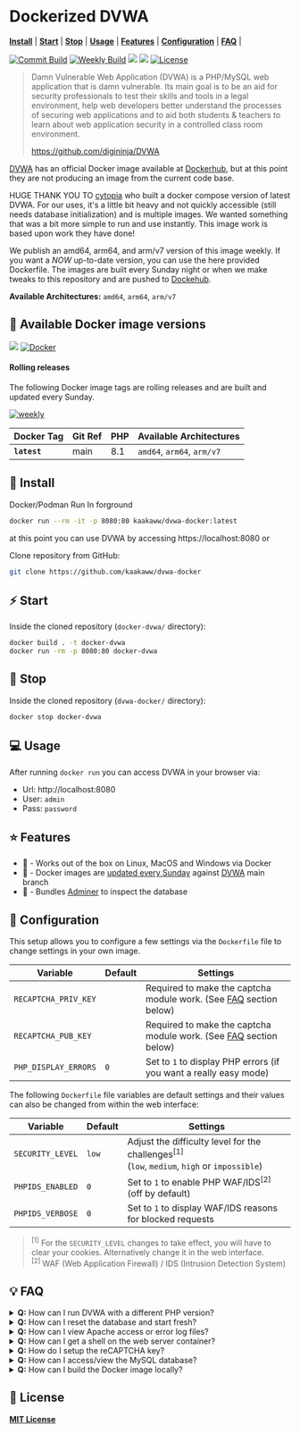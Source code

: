 # Dockerized DVWA

**[Install](#tada-install)** |
**[Start](#zap-start)** |
**[Stop](#no_entry_sign-stop)** |
**[Usage](#computer-usage)** |
**[Features](#star-features)** |
**[Configuration](#wrench-configuration)** |
**[FAQ](#bulb-faq)** |



[![Commit Build](https://github.com/kaakaww/dvwa-docker/actions/workflows/commit-build-and-pub.yml/badge.svg)](https://github.com/kaakaww/dvwa-docker/actions/workflows/commit-build-and-pub.yml)
[![Weekly Build](https://github.com/kaakaww/dvwa-docker/actions/workflows/weekly-build-and-pub.yml/badge.svg)](https://github.com/kaakaww/dvwa-docker/actions/workflows/weekly-build-and-pub.yml)
[![](https://img.shields.io/docker/pulls/kaakaww/dvwa-docker.svg)](https://hub.docker.com/r/kaakaww/dvwa-docker)
[![](https://img.shields.io/badge/github-kaakaww%2Fdvwa--docker-red.svg)](https://github.com/kaakaww/dvwa-docker "github.com/kaakaww/dvwa-docker")
[![License](https://img.shields.io/badge/license-MIT-%233DA639.svg)](https://opensource.org/licenses/MIT)

> Damn Vulnerable Web Application (DVWA) is a PHP/MySQL web application that is damn vulnerable. Its main goal is to be an aid for security professionals to test their skills and tools in a legal environment, help web developers better understand the processes of securing web applications and to aid both students & teachers to learn about web application security in a controlled class room environment.
>
> https://github.com/digininja/DVWA

[DVWA](https://github.com/digininja/DVWA) has an official Docker image available at [Dockerhub](https://hub.docker.com/r/vulnerables/web-dvwa/), but at this point they are not producing an image from the current code base.

HUGE THANK YOU TO [cytopia](https://hub.docker.com/r/cytopia/dvwa) who built a docker compose version of latest DVWA. For our uses, it's a little bit heavy and not quickly accessible (still needs database initialization) and is multiple images. We wanted something that was a bit more simple to run and use instantly. This image work is based upon work they have done!


We publish an amd64, arm64, and arm/v7 version of this image weekly. If you want a *NOW* up-to-date version, you can use the here provided Dockerfile. The images are built every Sunday night or when we make tweaks to this repository and are pushed to [Dockehub](https://hub.docker.com/r/kaakaww/dvwa-docker).

**Available Architectures:**  `amd64`, `arm64`, `arm/v7`

## :whale: Available Docker image versions

[![](https://img.shields.io/docker/pulls/kaakaww/dvwa-docker.svg)](https://hub.docker.com/r/kaakaww/dvwa-docker)
[![Docker](https://badgen.net/badge/icon/:latest?icon=docker&label=kaakaaw/dvwa-docker)](https://hub.docker.com/r/kaakaww/dvwa-docker)

#### Rolling releases

The following Docker image tags are rolling releases and are built and updated every Sunday.

[![weekly](https://github.com/kaakaww/dvwa-docker/actions/workflows/weekly-build-and-pub.yml/badge.svg)](https://github.com/kaakaww/dvwa-docker/actions/workflows/weekly-build-and-pub.yml)


| Docker Tag            | Git Ref | PHP | Available Architectures                      |
|-----------------------|---------|-----|----------------------------------------------|
| **`latest`**          | main     | 8.1 | `amd64`, `arm64`, `arm/v7` |




## :tada: Install
Docker/Podman Run In forground
```bash
docker run --rm -it -p 8080:80 kaakaww/dvwa-docker:latest

```
at this point you can use DVWA by accessing https://localhost:8080 or

Clone repository from GitHub:
```bash
git clone https://github.com/kaakaww/dvwa-docker
```



## :zap: Start
Inside the cloned repository (`docker-dvwa/` directory):
```bash
docker build . -t docker-dvwa
docker run -rm -p 8080:80 docker-dvwa
```



## :no_entry_sign: Stop
Inside the cloned repository (`dvwa-docker/` directory):
```bash
docker stop docker-dvwa
```



## :computer: Usage

After running `docker run` you can access DVWA in your browser via:

* Url: http://localhost:8080
* User: `admin`
* Pass: `password`



## :star: Features

* :whale: - Works out of the box on Linux, MacOS and Windows via Docker
* :repeat: - Docker images are [updated every Sunday](https://hub.docker.com/r/kaakaww/dvwa-docker) against [DVWA](https://github.com/digininja/DVWA) main branch
* :open_file_folder: - Bundles [Adminer](https://www.adminer.org/) to inspect the database



## :wrench: Configuration

This setup allows you to configure a few settings via the `Dockerfile` file to change settings in your own image.

| Variable             | Default | Settings |
|----------------------|---------|----------|
| `RECAPTCHA_PRIV_KEY` |         | Required to make the captcha module work. (See [FAQ](#bulb-faq) section below) |
| `RECAPTCHA_PUB_KEY`  |         | Required to make the captcha module work. (See [FAQ](#bulb-faq) section below) |
| `PHP_DISPLAY_ERRORS` | `0`     | Set to `1` to display PHP errors (if you want a really easy mode) |

The following `Dockerfile` file variables are default settings and their values can also be changed from within the web interface:

| Variable         | Default | Settings |
|------------------|---------|----------|
| `SECURITY_LEVEL` | `low`   | Adjust the difficulty level for the challenges<sup>[1]</sup><br/> (`low`, `medium`, `high` or `impossible`) |
| `PHPIDS_ENABLED` | `0`     | Set to `1` to enable PHP WAF/IDS<sup>[2]</sup> (off by default) |
| `PHPIDS_VERBOSE` | `0`     | Set to `1` to display WAF/IDS reasons for blocked requests |

> <sup>[1]</sup> For the `SECURITY_LEVEL` changes to take effect, you will have to clear your cookies. Alternatively change it in the web interface.<br/>
> <sup>[2]</sup> WAF (Web Application Firewall) / IDS (Intrusion Detection System)


## :bulb: FAQ



<details><summary><strong>Q:</strong> How can I run DVWA with a different PHP version?</summary>
<p><br/>
Changing the base reference in your own version of this Dockerfile is possible. Change `from php:8.1-apache` to the version you desire and build the image:<br/>
</details>



<details><summary><strong>Q:</strong> How can I reset the database and start fresh?</summary>
<p><br/>
Hit the reset database button in DVWA OR rebuild the docker container. Either with set the database fresh.<br/>

</p>
</details>



<details><summary><strong>Q:</strong> How can I view Apache access or error log files?</summary>
<p><br/>
Log files are piped to <i>stderr</i> from the Docker container and you can view them via:<br/>

```bash
docker attach <container-id|container-name>
```
</p>
</details>



<details><summary><strong>Q:</strong> How can I get a shell on the web server container?</summary>
<p><br/>
  <strong><img class="emoji" alt="warning" height="20" width="20" src="https://github.githubassets.com/images/icons/emoji/unicode/26a0.png"> Note:</strong> Doing so is basically cheating, you are supposed to gain access to the machine via exploitation.<br/><br/>
You can enter the running web server container as root via:<br/>

```bash
docker exec -it <container-id|container-name> /bin/bash
```
</p>
</details>



<details><summary><strong>Q:</strong> How do I setup the reCAPTCHA key?</summary>
<p><br/>
  Go to <a href="https://www.google.com/recaptcha/admin">https://www.google.com/recaptcha/admin</a> and generate your captcha as shown below:<br/>
  <ul>
   <li>Ensure to choose <code>reCAPTCHA v2</code></li>
   <li>Ensure to add <i>all</i> domains you plan on using</li>
  </ul>
  <a href="doc/captcha-01.png"><img src="doc/captcha-01-thumb.png" /></a>
  <ul>
   <li>Add <code>SITE KEY</code> to the <code>RECAPTCHA_PUB_KEY</code> variable in your <code>Dockerfile</code> file</li>
   <li>Add <code>SECRET KEY</code> to the <code>RECAPTCHA_PRIV_KEY</code> variable in your <code>Dockerfile</code> file</li>
  </ul>
  <a href="doc/captcha-02.png"><img src="doc/captcha-02-thumb.png" /></a>
</p>
</details>



<details><summary><strong>Q:</strong> How can I access/view the MySQL database?</summary>
<p><br/>
  <strong><img class="emoji" alt="warning" height="20" width="20" src="https://github.githubassets.com/images/icons/emoji/unicode/26a0.png"> Note:</strong> Doing so is basically cheating, but if you really need to, you can do so.<br/><br/>
  This Docker image bundles <a href="https://www.adminer.org/">Adminer</a> (a PHP web interace similar to phpMyAdmin) and you can access it here: <a href="http://localhost:8080/adminer.php">http://localhost:8080/adminer.php</a><br/>
  <ul>
   <li><strong>Server:</strong> <code>127.0.0.1</code></li>
   <li><strong>Username:</strong> <code>dvwa</code></li>
   <li><strong>Password:</strong> <code>p@ssw0rd</code></li>
  </ul>
  <img src="doc/adminer.png" />
</p>
</details>



<details><summary><strong>Q:</strong> How can I build the Docker image locally?</summary>
<p><br/>
To build or rebuild the Docker image against new updates in <a href="https://github.com/digininja/DVWA">DVWA master branch</a>, simply do the following:<br/>

```bash
# This is building the image for the default PHP version
docker build -t <name-of-image> .
```
</p>
</details>

## :page_facing_up: License

**[MIT License](LICENSE.md)**

